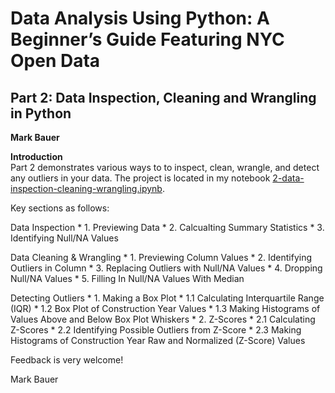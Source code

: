 # Data Analysis Using Python: A Beginner’s Guide Featuring NYC Open Data  

## Part 2: Data Inspection, Cleaning and Wrangling in Python  
**Mark Bauer**

**Introduction**  
Part 2 demonstrates various ways to to inspect, clean, wrangle, and detect any outliers in your data. The project is located in my notebook [2-data-inspection-cleaning-wrangling.ipynb](https://github.com/mebauer/data-analysis-using-python/blob/master/2-data-inspection-cleaning-wrangling/2-data-inspection-cleaning-wrangling.ipynb).

Key sections as follows:

Data Inspection
       * 1. Previewing Data
       * 2. Calcualting Summary Statistics
       * 3. Identifying Null/NA Values
       
       
Data Cleaning & Wrangling
       * 1. Previewing Column Values
       * 2. Identifying Outliers in Column
       * 3. Replacing Outliers with Null/NA Values
       * 4. Dropping Null/NA Values
       * 5. Filling In Null/NA Values With Median
       
       
Detecting Outliers
       * 1. Making a Box Plot
           * 1.1 Calculating Interquartile Range (IQR)
           * 1.2 Box Plot of Construction Year Values
           * 1.3 Making Histograms of Values Above and Below Box Plot Whiskers
       * 2. Z-Scores
           * 2.1 Calculating Z-Scores
           * 2.2 Identifying Possible Outliers from Z-Score
           * 2.3 Making Histograms of Construction Year Raw and Normalized (Z-Score) Values
           
Feedback is very welcome!

Mark Bauer